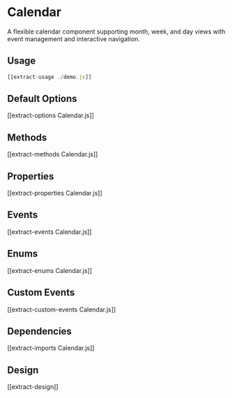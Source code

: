 # Calendar

A flexible calendar component supporting month, week, and day views with event management and interactive navigation.

## Usage

```js
[[extract-usage ./demo.js]]
```

## Default Options

[[extract-options Calendar.js]]

## Methods

[[extract-methods Calendar.js]]

## Properties

[[extract-properties Calendar.js]]

## Events

[[extract-events Calendar.js]]

## Enums

[[extract-enums Calendar.js]]

## Custom Events

[[extract-custom-events Calendar.js]]

## Dependencies

[[extract-imports Calendar.js]]

## Design

[[extract-design]]
